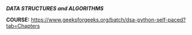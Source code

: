 ***DATA STRUCTURES and ALGORITHMS***

**COURSE:**
https://www.geeksforgeeks.org/batch/dsa-python-self-paced?tab=Chapters

